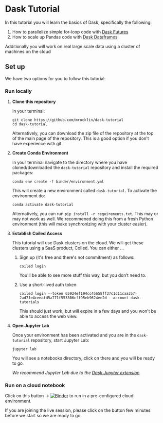 # Dask Tutorial

In this tutorial you will learn the basics of Dask, specifically the following:

1.  How to parallelize simple for-loop code with [Dask Futures](https://docs.dask.org/en/stable/futures.html)
2.  How to scale up Pandas code with [Dask Dataframes](https://docs.dask.org/en/stable/dataframes.html)

Additionally you will work on real large scale data using a cluster of machines on the cloud

## Set up

We have two options for you to follow this tutorial:

### Run locally

1. **Clone this repository**

    In your terminal:

    ```
    git clone https://github.com/mrocklin/dask-tutorial
    cd dask-tutorial
    ```

    Alternatively, you can download the zip file of the repository at the top of the main page of the repository. This is a good option if you don't have experience with git.

2. **Create Conda Environment**

    In your terminal navigate to the directory where you have cloned/downloaded the `dask-tutorial` repository and install the required packages:

    ```
    conda env create -f binder/environment.yml
    ```

    This will create a new environment called `dask-tutorial`. To activate the environment do:

    ```
    conda activate dask-tutorial
    ```

    Alternatively, you can run `pip install -r requirements.txt`.
    This may or may not work as well.
    We recommened doing this from a fresh Python environment (this will make
    synchronizing with your cluster easier).

3. **Establish Coiled Access**

    This tutorial will use Dask clusters on the cloud.  We will get these
    clusters using a SaaS product, Coiled.  You can either ...

    1.  Sign up (it's free and there's not commitment) as follows:

        ```
        coiled login
        ```

        You'll be able to see more stuff this way, but you don't need to.

    2.  Use a short-lived auth token

        ```
        coiled login --token 65924ef194cc4b658ff37c1c11caa357-2ad71e4ceeafd5a771f553306cff95eb9624ee2d --account dask-tutorials
        ```

        This should just work, but will expire in a few days and you won't be
        able to access the web view.

3. **Open Jupyter Lab**

    Once your environment has been activated and you are in the `dask-tutorial` repository, start Jupyter Lab:

    ```
    jupyter lab
    ```

    You will see a notebooks directory, click on there and you will be ready to go.

    *We recommend Jupyter Lab due to the [Dask Jupyter extension](https://github.com/dask/dask-labextension).*


### Run on a cloud notebook

Click on this button → [![Binder](https://mybinder.org/badge_logo.svg)](https://mybinder.org/v2/gh/mrocklin/dask-tutorial/HEAD) to run in a pre-configured cloud environment.

If you are joining the live session, please click on the button few minutes before we start so we are ready to go.

